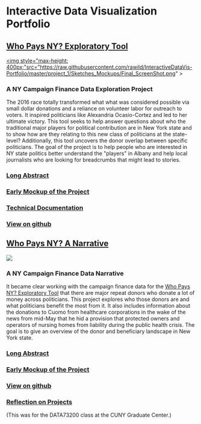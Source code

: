 # Interactive Data Visualization Portfolio

## [Who Pays NY? Exploratory Tool](https://rawild.github.io/InteractiveDataVis-Portfolio/project_1/src/)
<a href="https://rawild.github.io/InteractiveDataVis-Portfolio/project_1/src/" target="_blank" ><img style="max-height: 400px;"src="https://raw.githubusercontent.com/rawild/InteractiveDataVis-Portfolio/master/project_1/Sketches_Mockups/Final_ScreenShot.png" ></a>
### A NY Campaign Finance Data Exploration Project
The 2016 race totally transformed what what was considered possible via small dollar donations and a reliance on volunteer labor for outreach to voters. It inspired politicians like Alexandria Ocasio-Cortez and led to her ultimate victory. This tool seeks to help answer questions about who the traditional major players for political contribution are in New York state and to show how are they relating to this new class of politicians at the state-level? Additionally, this tool uncovers the donor overlap between specific politicians. The goal of the project is to help people who are interested in NY state politics better understand the "players" in Albany and help local journalists who are looking for breadcrumbs that might lead to stories. 
### [Long Abstract](./project_1/abstract.md)
### [Early Mockup of the Project](./project_1/Sketches_Mockups/landing_page.png)
### [Technical Documentation](./project_1/technical_documentation.md)
### [View on github](https://github.com/rawild/InteractiveDataVis-Portfolio/tree/master/project_1)

## [Who Pays NY? A Narrative](https://rawild.github.io/InteractiveDataVis-Portfolio/project_2/public)
<a href="https://rawild.github.io/InteractiveDataVis-Portfolio/project_2/public/" target="_blank" ><img style="max-height: 400px;" src="https://raw.githubusercontent.com/rawild/InteractiveDataVis-Portfolio/master/project_2/Sketches_Mockups/Final_screenshot.png"></a>
### A NY Campaign Finance Data Narrative
It became clear working with the campaign finance data for the <a target="_blank" href="https://bit.ly/WhoPaysNY">Who Pays NY? Exploratory Tool</a> that there are major repeat donors who donate a lot of money across politicians. This project explores who those donors are and what politicians benefit the most from it. It also includes information about the donations to Cuomo from healthcare corporations in the wake of the news from mid-May that he hid a provision that protected owners and operators of nursing homes from liability during the public health crisis. The goal is to give an overview of the donor and beneficiary landscape in New York state.


### [Long Abstract](./project_2/abstract.md)
### [Early Mockup of the Project](./project_2/Sketches_Mockups/scrolly_sketch_2.jpg)
### [View on github](https://github.com/rawild/InteractiveDataVis-Portfolio/tree/master/project_2)


### [Reflection on Projects](./paper/Reflection.pdf)
(This was for the DATA73200 class at the CUNY Graduate Center.) 
 
